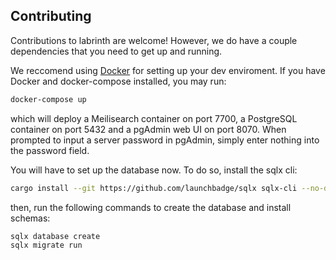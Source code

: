 ## Contributing

Contributions to labrinth are welcome! However, we do have a couple dependencies that you need to get up and running. 

We reccomend using [Docker](https://www.docker.com/) for setting up your dev enviroment. If you have Docker and docker-compose installed, you may run:
```sh
docker-compose up
```
which will deploy a Meilisearch container on port 7700, a PostgreSQL container on port 5432 and a pgAdmin web UI on port 8070.
When prompted to input a server password in pgAdmin, simply enter nothing into the password field.

You will have to set up the database now. To do so, install the sqlx cli:
```sh
cargo install --git https://github.com/launchbadge/sqlx sqlx-cli --no-default-features --features postgres
```
then, run the following commands to create the database and install schemas:
```sh
sqlx database create
sqlx migrate run
```
